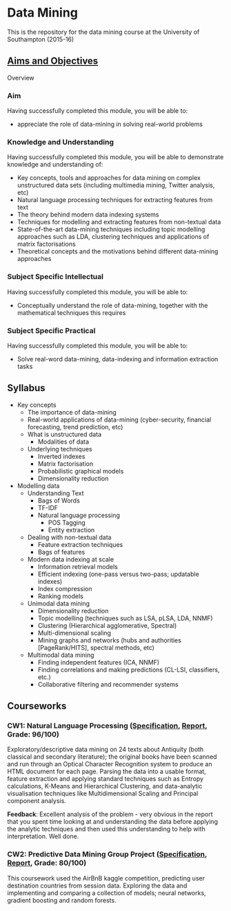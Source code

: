# Data Mining
This is the repository for the data mining course at the University of Southampton (2015-16)

## [Aims and Objectives](http://www.ecs.soton.ac.uk/module/COMP6237)
Overview

### Aim
Having successfully completed this module, you will be able to:
 * appreciate the role of data-mining in solving real-world problems

### Knowledge and Understanding
Having successfully completed this module, you will be able to demonstrate knowledge and understanding of:
 * Key concepts, tools and approaches for data mining on complex unstructured data sets (including multimedia mining, Twitter analysis, etc)
 * Natural language processing techniques for extracting features from text
 * The theory behind modern data indexing systems
 * Techniques for modelling and extracting features from non-textual data
 * State-of-the-art data-mining techniques including topic modelling approaches such as LDA, clustering techniques and applications of matrix factorisations
 * Theoretical concepts and the motivations behind different data-mining approaches

### Subject Specific Intellectual
Having successfully completed this module, you will be able to:
 * Conceptually understand the role of data-mining, together with the mathematical techniques this requires

### Subject Specific Practical
Having successfully completed this module, you will be able to:
 * Solve real-word data-mining, data-indexing and information extraction tasks 

## Syllabus

 * Key concepts
	 * The importance of data-mining
	 * Real-world applications of data-mining (cyber-security, financial forecasting, trend prediction, etc)
	 *  What is unstructured data
		 * Modalities of data
 	 * Underlying techniques
		 * Inverted indexes
		 * Matrix factorisation
		 * Probabilistic graphical models
		 * Dimensionality reduction
 * Modelling data
	 * Understanding Text
		 * Bags of Words
		 * TF-IDF
		 * Natural language processing
			 * POS Tagging
			 * Entity extraction
	 * Dealing with non-textual data
		 * Feature extraction techniques
		 * Bags of features
	 * Modern data indexing at scale
		 * Information retrieval models
		 * Efficient indexing (one-pass versus two-pass; updatable indexes)
		 * Index compression
		 * Ranking models
	 * Unimodal data mining
		 * Dimensionality reduction
		 * Topic modelling (techniques such as LSA, pLSA, LDA, NNMF)
		 * Clustering (Hierarchical agglomerative, Spectral)
		 * Multi-dimensional scaling
		 * Mining graphs and networks (hubs and authorities [PageRank/HITS], spectral methods, etc)
	 * Multimodal data mining
		 * Finding independent features (ICA, NNMF)
		 * Finding correlations and making predictions (CL-LSI, classifiers, etc.)
		 * Collaborative filtering and recommender systems

## Courseworks

### CW1: Natural Language Processing ([Specification](https://github.com/alunmeredith/DataMining/blob/master/IndividualCoursework/Specification.pdf), [Report](https://github.com/alunmeredith/DataMining/blob/master/IndividualCoursework/Report/DataMiningReport.pdf), Grade: 96/100)
Exploratory/descriptive data mining on  24 texts about Antiquity (both classical and secondary literature); the original books have been scanned and run through an Optical Character Recognition system to produce an HTML document for each page. Parsing the data into a usable format, feature extraction and applying standard techniques such as Entropy calculations, K-Means and Hierarchical Clustering, and data-analytic visualisation techniques like Multidimensional Scaling and Principal component analysis. 

__Feedback__:
Excellent analysis of the problem - very obvious in the report that you spent time looking at and understanding the data before applying the analytic techniques and then used this understanding to help with interpretation. Well done. 

### CW2: Predictive Data Mining Group Project ([Specification](https://github.com/miballeuk/airbnb/blob/master/Specification.pdf), [Report](https://github.com/miballeuk/airbnb/blob/master/Deliverables/DMCW2Report.pdf), Grade: 80/100)
This coursework used the AirBnB kaggle competition, predicting user destination countries from session data. Exploring the data and implementing and comparing a collection of models; neural networks, gradient boosting and random forests. 

